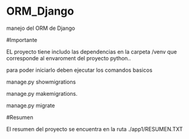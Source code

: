 # ORM_Django
manejo del ORM de Django

#Importante

EL proyecto tiene includo las dependencias en la carpeta /venv que corresponde al envaroment del proyecto python..


para poder iniciarlo deben ejecutar los comandos basicos

manage.py showmigrations

manage.py makemigrations.

manage.py migrate

#Resumen

El resumen del proyecto se encuentra en la ruta ./app1/RESUMEN.TXT
